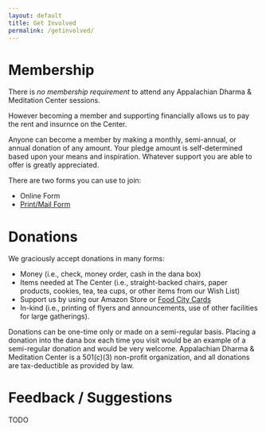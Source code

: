 ```yaml
---
layout: default
title: Get Involved
permalink: /getinvolved/
---
```


# Membership

There is _no membership requirement_ to attend any Appalachian Dharma & Meditation Center sessions.  

However becoming a member and supporting financially allows us to pay the rent and insurnce on the Center.

Anyone can become a member by making a monthly, semi-annual, or annual donation of any amount.  Your pledge amount is self-determined based upon your means and inspiration.  Whatever support you are able to offer is greatly appreciated.

There are two forms you can use to join:

* Online Form
* [Print/Mail Form](/static/MembershipForm2017.pdf)

# Donations

We graciously accept donations in many forms:

* Money (i.e., check, money order, cash in the dana box)
* Items needed at The Center (i.e., straight-backed chairs, paper products, cookies, tea, tea cups, or other items from our Wish List)
* Support us by using our Amazon Store or [Food City Cards](/getinvolved/foodcity/)
* In-kind (i.e., printing of flyers and announcements, use of other facilities for large gatherings).

Donations can be one-time only or made on a semi-regular basis.  Placing a donation into the dana box each time you visit would be an example of a semi-regular donation and would be very welcome. Appalachian Dharma & Meditation Center is a 501(c)(3) non-profit organization, and all donations are tax-deductible as provided by law.

# Feedback / Suggestions

TODO

